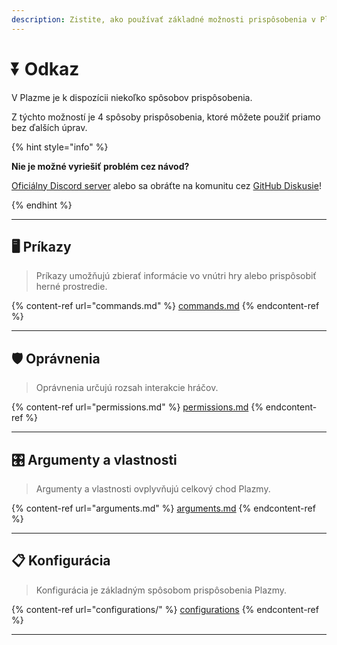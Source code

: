 ```yaml
---
description: Zistite, ako používať základné možnosti prispôsobenia v Plazme.
---
```


# ⏬ Odkaz

V Plazme je k dispozícii niekoľko spôsobov prispôsobenia.

Z týchto možností je 4 spôsoby prispôsobenia, ktoré môžete použiť priamo bez ďalších úprav.

{% hint style="info" %}

**Nie je možné vyriešiť problém cez návod?**

[Oficiálny Discord server](https://discord.gg/MmfC52K8A8) alebo sa obráťte na komunitu cez [GitHub Diskusie](https://github.com/PlazmaMC/PlazmaBukkit/discussions)!

{% endhint %}

***

## 🖥️ Príkazy <a href="#id-1" id="id-1"></a>

> Príkazy umožňujú zbierať informácie vo vnútri hry alebo prispôsobiť herné prostredie.

{% content-ref url="commands.md" %}
[commands.md](commands.md)
{% endcontent-ref %}

***

## 🛡️ Oprávnenia <a href="#id-2" id="id-2"></a>

> Oprávnenia určujú rozsah interakcie hráčov.

{% content-ref url="permissions.md" %}
[permissions.md](permissions.md)
{% endcontent-ref %}

***

## 🎛️ Argumenty a vlastnosti <a href="#id-3" id="id-3"></a>

> Argumenty a vlastnosti ovplyvňujú celkový chod Plazmy.

{% content-ref url="arguments.md" %}
[arguments.md](arguments.md)
{% endcontent-ref %}

***

## 📋 Konfigurácia <a href="#id-4" id="id-4"></a>

> Konfigurácia je základným spôsobom prispôsobenia Plazmy.

{% content-ref url="configurations/" %}
[configurations](configurations/)
{% endcontent-ref %}

***
